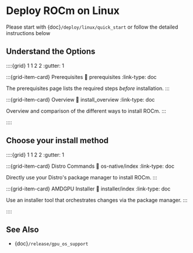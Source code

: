 # Deploy ROCm on Linux

Please start with {doc}`/deploy/linux/quick_start` or follow the detailed
instructions below

## Understand the Options

::::{grid} 1 1 2 2
:gutter: 1

:::{grid-item-card} Prerequisites
:link: prerequisites
:link-type: doc

The prerequisites page lists the required steps *before* installation.
:::

:::{grid-item-card} Overview
:link: install_overview
:link-type: doc

Overview and comparison of the different ways to install ROCm.
:::


::::

## Choose your install method
::::{grid} 1 1 2 2
:gutter: 1



:::{grid-item-card} Distro Commands
:link: os-native/index
:link-type: doc

Directly use your Distro's package manager to install ROCm.
:::

:::{grid-item-card} AMDGPU Installer
:link: installer/index
:link-type: doc

Use an installer tool that orchestrates changes via the package
manager. 
:::

::::


## See Also

- {doc}`/release/gpu_os_support`
